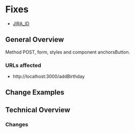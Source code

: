 # Fixes

- [JIRA_ID](https://humandecode.atlassian.net/jira/software/c/projects/BDA/boards/25)

## General Overview

Method POST, form, styles and component anchorsButton.

### URLs affected

- http://localhost:3000/addBirthday

## Change Examples

## Technical Overview

### Changes

